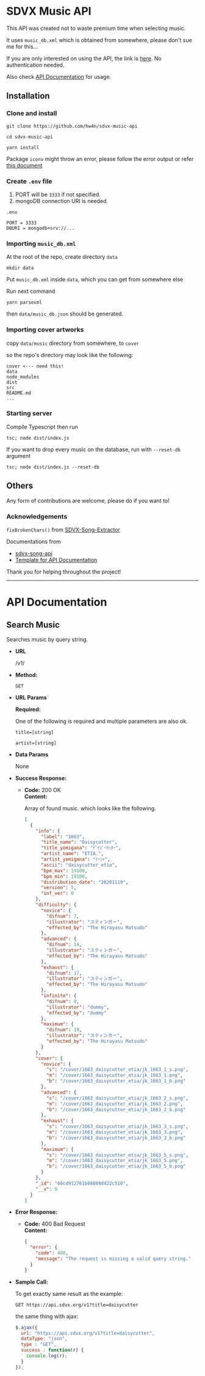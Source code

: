 # SDVX Music API

This API was created not to waste premium time when selecting music.

It uses ``music_db.xml`` which is obtained from somewhere, please don't sue me for this...

If you are only interested on using the API, the link is [here](https://api.sdvx.org/v1). No authentication needed.

Also check [API Documentation](#API-Documentation) for usage.

## Installation

### Clone and install
```
git clone https://github.com/hw4n/sdvx-music-api

cd sdvx-music-api

yarn install
```

Package ``iconv`` might throw an error, please follow the error output or refer [this document](https://github.com/nodejs/node-gyp#installation)

### Create ``.env`` file

1. PORT will be ``3333`` if not specified.
2. mongoDB connection URI is needed.

``.env``
```
PORT = 3333
DBURI = mongodb+srv://...
```

### Importing ``music_db.xml``

At the root of the repo, create directory ``data``

```
mkdir data
```

Put ``music_db.xml`` inside ``data``, which you can get from somewhere else

Run next command
```
yarn parsexml
```

then ``data/music_db.json`` should be generated.

### Importing cover artworks

copy ``data/music`` directory from somewhere, to ``cover``

so the repo's directory may look like the following:

```
cover <--- need this!
data
node_modules
dist
src
README.md
...
```

### Starting server

Compile Typescript then run

```
tsc; node dist/index.js
```

If you want to drop every music on the database, run with ``--reset-db`` argument

```
tsc; node dist/index.js --reset-db
```

## Others

Any form of contributions are welcome, please do if you want to!

### Acknowledgements

``fixBrokenChars()`` from [SDVX-Song-Extractor](https://github.com/mon/SDVX-Song-Extractor/blob/master/extractor.py#L326-L355)

Documentations from
 * [sdvx-song-api](https://github.com/quadstar/sdvx-song-api)  
 * [Template for API Documentation](https://gist.github.com/iros/3426278)  

Thank you for helping throughout the project!

- - -

# API Documentation

**Search Music**
----
Searches music by query string.

* **URL**

  /v1/

* **Method:**

  `GET`
  
*  **URL Params**

   **Required:**

   One of the following is required and multiple parameters are also ok.
 
   `title=[string]`

   `artist=[string]`

* **Data Params**

  None

* **Success Response:**

  * **Code:** 200 OK <br />
    **Content:**

    Array of found music. which looks like the following.
    ```json
    [
      {
        "info": {
          "label": "1663",
          "title_name": "Daisycutter",
          "title_yomigana": "ﾃﾞｲｼﾞｰｶｯﾀｰ",
          "artist_name": "ETIA.",
          "artist_yomigana": "ｲｰｼｬ",
          "ascii": "daisycutter_etia",
          "bpm_max": 19100,
          "bpm_min": 19100,
          "distribution_date": "20201119",
          "version": 5,
          "inf_ver": 0
        },
        "difficulty": {
          "novice": {
            "difnum": 7,
            "illustrator": "スティンガー",
            "effected_by": "The Hirayasu Matsudo"
          },
          "advanced": {
            "difnum": 14,
            "illustrator": "スティンガー",
            "effected_by": "The Hirayasu Matsudo"
          },
          "exhaust": {
            "difnum": 17,
            "illustrator": "スティンガー",
            "effected_by": "The Hirayasu Matsudo"
          },
          "infinite": {
            "difnum": 0,
            "illustrator": "dummy",
            "effected_by": "dummy"
          },
          "maximum": {
            "difnum": 19,
            "illustrator": "スティンガー",
            "effected_by": "The Hirayasu Matsudo"
          }
        },
        "cover": {
          "novice": {
            "s": "/cover/1663_daisycutter_etia/jk_1663_1_s.png",
            "m": "/cover/1663_daisycutter_etia/jk_1663_1.png",
            "b": "/cover/1663_daisycutter_etia/jk_1663_1_b.png"
          },
          "advanced": {
            "s": "/cover/1663_daisycutter_etia/jk_1663_2_s.png",
            "m": "/cover/1663_daisycutter_etia/jk_1663_2.png",
            "b": "/cover/1663_daisycutter_etia/jk_1663_2_b.png"
          },
          "exhaust": {
            "s": "/cover/1663_daisycutter_etia/jk_1663_3_s.png",
            "m": "/cover/1663_daisycutter_etia/jk_1663_3.png",
            "b": "/cover/1663_daisycutter_etia/jk_1663_3_b.png"
          },
          "maximum": {
            "s": "/cover/1663_daisycutter_etia/jk_1663_5_s.png",
            "m": "/cover/1663_daisycutter_etia/jk_1663_5.png",
            "b": "/cover/1663_daisycutter_etia/jk_1663_5_b.png"
          }
        },
        "_id": "60cd912761b08808d422c510",
        "__v": 0
      }
    ]
    ```
 
* **Error Response:**

  * **Code:** 400 Bad Request <br />
    **Content:**

    ```json
    {
      "error": {
        "code": 400,
        "message": "The request is missing a valid query string."
      }
    }
    ```

* **Sample Call:**

  To get exactly same result as the example:

  ```
  GET https://api.sdvx.org/v1?title=daisycutter
  ```

  the same thing with ajax:

  ```javascript
  $.ajax({
    url: "https://api.sdvx.org/v1?title=daisycutter",
    dataType: "json",
    type : "GET",
    success : function(r) {
      console.log(r);
    }
  });
  ```